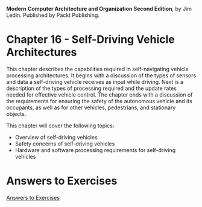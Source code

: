 __Modern Computer Architecture and Organization Second Edition__, by Jim Ledin. Published by Packt Publishing.
# Chapter 16 - Self-Driving Vehicle Architectures

This chapter describes the capabilities required in self-navigating vehicle processing architectures. It begins with a discussion of the types of sensors and data a self-driving vehicle receives as input while driving. Next is a description of the types of processing required and the update rates needed for effective vehicle control. The chapter ends with a discussion of the requirements for ensuring the safety of the autonomous vehicle and its occupants, as well as for other vehicles, pedestrians, and stationary objects.

This chapter will cover the following topics:
* Overview of self-driving vehicles
* Safety concerns of self-driving vehicles
* Hardware and software processing requirements for self-driving vehicles

# Answers to Exercises
[Answers to Exercises](Answers%20to%20Exercises/README.md)